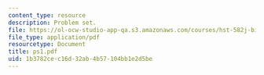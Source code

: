 ```yaml
---
content_type: resource
description: Problem set.
file: https://ol-ocw-studio-app-qa.s3.amazonaws.com/courses/hst-582j-biomedical-signal-and-image-processing-spring-2007/1b3782cec16d32ab4b57104bb1e2d5be_ps1.pdf
file_type: application/pdf
resourcetype: Document
title: ps1.pdf
uid: 1b3782ce-c16d-32ab-4b57-104bb1e2d5be
---
```

